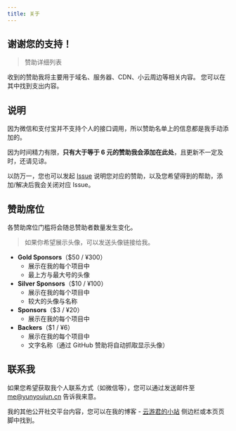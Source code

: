 ```yaml
---
title: 关于
---
```



## 谢谢您的支持！

> <router-link to="/account">赞助详细列表</router-link>

收到的赞助我将主要用于域名、服务器、CDN、小云周边等相关内容。
您可以在其中找到支出内容。

## 说明

因为微信和支付宝并不支持个人的接口调用，所以赞助名单上的信息都是我手动添加的。

因为时间精力有限，**只有大于等于 6 元的赞助我会添加在此处**，且更新不一定及时，还请见谅。

以防万一，您也可以发起 <a href="https://github.com/YunYouJun/sponsors/issues" target="_blank">Issue</a> 说明您对应的赞助，以及您希望得到的帮助，添加/解决后我会关闭对应 Issue。

## 赞助席位

各赞助席位门槛将会随总赞助者数量发生变化。

> 如果你希望展示头像，可以发送头像链接给我。

- **Gold Sponsors**（$50 / ¥300）
  - 展示在我的每个项目中
  - 最上方与最大号的头像
- **Silver Sponsors**（$10 / ¥100）
  - 展示在我的每个项目中
  - 较大的头像与名称
- **Sponsors**（$3 / ¥20）
  - 展示在我的每个项目中
- **Backers**（$1 / ¥6）
  - 展示在我的每个项目中
  - 文字名称（通过 GitHub 赞助将自动抓取显示头像）

## 联系我

如果您希望获取我个人联系方式（如微信等），您可以通过发送邮件至 [me@yunyoujun.cn](me@yunyoujun.cn) 告诉我来意。

我的其他公开社交平台内容，您可以在我的博客 - [云游君的小站](https://www.yunyoujun.cn/) 侧边栏或本页页脚中找到。
